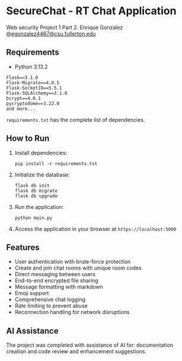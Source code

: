 # SecureChat - RT Chat Application
Web security Project 1 Part 2.
Enrique Gonzalez @egonzalez4467@csu.fullerton.edu

## Requirements

* Python 3.13.2

```
Flask==3.1.0
Flask-Migrate==4.0.5
Flask-SocketIO==5.5.1
Flask-SQLAlchemy==3.1.0
bcrypt==4.0.1
pycryptodome==3.22.0
and more...
```

`requirements.txt` has the complete list of dependencies.

## How to Run

1. Install dependencies:
   ```
   pip install -r requirements.txt
   ```

2. Initialize the database:
   ```
   flask db init
   flask db migrate
   flask db upgrade
   ```

3. Run the application:
   ```
   python main.py
   ```

4. Access the application in your browser at `https://localhost:5000`

## Features

- User authentication with brute-force protection
- Create and join chat rooms with unique room codes
- Direct messaging between users
- End-to-end encrypted file sharing
- Message formatting with markdown
- Emoji support
- Comprehensive chat logging
- Rate limiting to prevent abuse
- Reconnection handling for network disruptions

## AI Assistance

The project was completed with assistance of AI for: documentation creation and code review and enhancement suggestions.